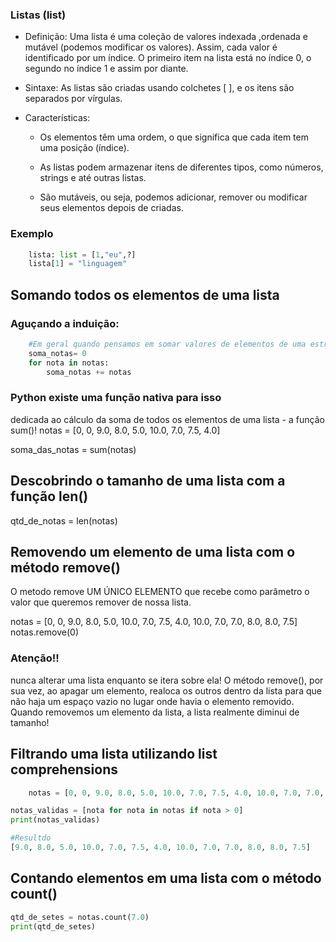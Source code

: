### Listas (list)

   * Definição: Uma lista é uma coleção de valores indexada ,ordenada e mutável (podemos modificar os valores). Assim,  cada valor é identificado por um índice. O primeiro item na lista está no índice 0, o segundo no índice 1 e assim por diante.
   
   * Sintaxe: As listas são criadas usando colchetes [ ], e os itens são separados por vírgulas.
   
   * Características:
       * Os elementos têm uma ordem, o que significa que cada item tem uma posição (índice).
        
        *  As listas podem armazenar itens de diferentes tipos, como números, strings e até outras listas.
        
        * São mutáveis, ou seja, podemos adicionar, remover ou modificar seus elementos depois de criadas.
    
### Exemplo

```python
    lista: list = [1,"eu",?]
    lista[1] = "linguagem" 
```

## Somando todos os elementos de uma lista

### Aguçando a induição:
```python
    #Em geral quando pensamos em somar valores de elementos de uma estrutura de dados logo nos vem a mente o uso de laço de repetição 
    soma_notas= 0
    for nota in notas:
        soma_notas += notas
```
### Python existe uma função nativa para isso 

dedicada ao cálculo da soma de todos os elementos de uma lista - a função sum()!
notas = [0, 0, 9.0, 8.0, 5.0, 10.0, 7.0, 7.5, 4.0]

soma_das_notas = sum(notas)

## Descobrindo o tamanho de uma lista com a função len()
qtd_de_notas = len(notas)

## Removendo um elemento de uma lista com o método remove()
O metodo remove UM ÚNICO ELEMENTO que recebe como parâmetro o valor que queremos remover de nossa lista.

notas = [0, 0, 9.0, 8.0, 5.0, 10.0, 7.0, 7.5, 4.0, 10.0, 7.0, 7.0, 8.0, 8.0, 7.5]
notas.remove(0)

### Atenção!!
nunca alterar uma lista enquanto se itera sobre ela!
O método remove(), por sua vez, ao apagar um elemento, realoca os outros dentro da lista para que não haja um espaço vazio no lugar onde havia o elemento removido. Quando removemos um elemento da lista, a lista realmente diminui de tamanho!

## Filtrando uma lista utilizando list comprehensions

```python
    notas = [0, 0, 9.0, 8.0, 5.0, 10.0, 7.0, 7.5, 4.0, 10.0, 7.0, 7.0, 8.0, 8.0, 7.5]

notas_validas = [nota for nota in notas if nota > 0]
print(notas_validas)

#Resultdo
[9.0, 8.0, 5.0, 10.0, 7.0, 7.5, 4.0, 10.0, 7.0, 7.0, 8.0, 8.0, 7.5]
```

## Contando elementos em uma lista com o método count()
```python
qtd_de_setes = notas.count(7.0)
print(qtd_de_setes)
```